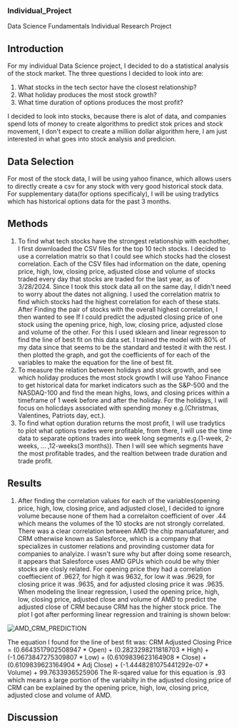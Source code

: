 ### Individual_Project
Data Science Fundamentals Individual Research Project
## Introduction
For my individual Data Science project, I decided to do a statistical analysis of the stock market. The three questions I decided to look into are:
1)  What stocks in the tech sector have the closest relationship?
2)  What holiday produces the most stock growth?
3)  What time duration of options produces the most profit?

I decided to look into stocks, because there is alot of data, and companies spend lots of money to create algorithms to predict stok prices and stock movement, I don't expect to create a million dollar algorithm here, I am just interested in what goes into stock analysis and predicion.

## Data Selection
For most of the stock data, I will be using yahoo finance, which allows users to directly create a csv for any stock with very good historical stock data. For supplementary data(for options specificaly), I will be using tradytics which has historical options data for the past 3 months.

## Methods
1) To find what tech stocks have the strongest relationship with eachother, I first downloaded the CSV files for the top 10 tech stocks. I decided to use a correlation matrix so that I could see which stocks had the closest correlation. Each of the CSV files had information on the date, opening price, high, low, closing price, adjusted close and volume of stocks traded every day that stocks are traded for the last year, as of 3/28/2024. Since I took this stock data all on the same day, I didn't need to worry about the dates not aligning. I used the correlation matrix to find which stocks had the highest correlation for each of these stats. After Finding the pair of stocks with the overall highest correlation, I then wanted to see If I could predict the adjusted closing price of one stock using the opening price, high, low, closing price, adjusted close and volume of the other. For this I used sklearn and linear regresson to find the line of best fit on this data set. I trained the model with 80% of my data since that seems to be the standard and tested it with the rest. I then plotted the graph, and got the coefficients of for each of the variables to make the equation for the line of best fit.
2) To measure the relation between holidays and stock growth, and see which holiday produces the most stock growth I will use Yahoo Finance to get historical data for market indicators such as the S&P-500 and the NASDAQ-100 and find the mean highs, lows, and closing prices within a timeframe of 1 week before and after the holiday. For the holidays, I will focus on holicdays associated with spending money e.g.(Christmas, Valentines, Patriots day, ect.).
3) To find what option duration returns the most profit, I will use tradytics to plot what options trades were profitable, from there, I will use the time data to separate options trades into week long segments e.g.(1-week, 2-weeks, ... ,12-weeks(3 months)). Then I will see which segments have the most profitable trades, and the realtion between trade duration and trade profit.

## Results
1) After finding the correlation values for each of the variables(opening price, high, low, closing price, and adjusted close), I decided to ignore volume because none of them had a correlaiton coefficient of over .44 which means the volumes of the 10 stocks are not strongly correlated. There was a clear correlation between AMD the chip manuafaturer, and CRM otherwise known as Salesforce, which is a company that specializes in customer relations and provinding customer data for companies to analyize. I wasn't sure why but after doing some research, it appears that Salesforce uses AMD GPUs which could be why thier stocks are closly related. For opening price they had a correlation coeffiecient of .9627, for high it was 9632, for low it was .9629, for closing price it was .9635, and for adjusted closing price it was .9635. When modeling the linear regression, I used the opening price, high, low, closing price, adjusted close and volume of AMD to predict the adjusted close of CRM because CRM has the higher stock price. The plot I got after performing linear regression and training is shown below:

![AMD_CRM_PREDICTION](https://github.com/palmera3ATWIT/Individual_Project/assets/90588963/b7013445-f199-4d43-897e-eb596556b015)

The equation I found for the line of best fit was: CRM Adjusted Closing Price = (0.6643517902508947 * Open) + (0.2823298211818703 * High) + (-1.0673847275309807 * Low) + (0.6109839623164908 * Close) + (0.6109839623164904 * Adj Close) + (-1.4448281075441292e-07 * Volume) + 99.7633936525906
The R-sqared value for this equation is .93 which means a large portion of the variabilty in the adjusted closing price of CRM can be explained by the opening price, high, low, closing price, adjusted close and volume of AMD.
## Discussion
